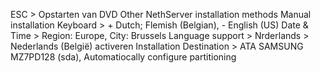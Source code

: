 ESC > Opstarten van DVD
Other NethServer installation methods
Manual installation
Keyboard > + Dutch; Flemish (Belgian), - English (US)
Date & Time > Region: Europe, City: Brussels
Language support > Nrderlands > Nederlands (België) activeren
Installation Destination > ATA SAMSUNG MZ7PD128 (sda), Automatiocally configure partitioning
